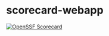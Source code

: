 # scorecard-webapp

[![OpenSSF Scorecard](https://api.securityscorecards.dev/projects/github.com/ossf/scorecard-webapp/badge)](https://api.securityscorecards.dev/projects/github.com/ossf/scorecard-webapp)
